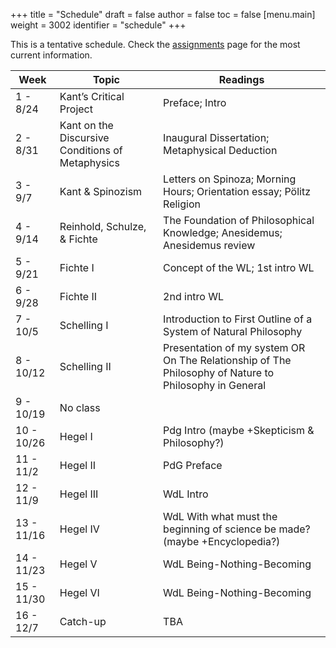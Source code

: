 +++
title = "Schedule"
draft = false
author = false
toc = false
[menu.main]
  weight = 3002
  identifier = "schedule"
+++

This is a tentative schedule. Check the [assignments](http://phil880.colinmclear.net/assignments) page for the most current
information.

| Week       | Topic                                            | Readings                                                                                              |
|------------|--------------------------------------------------|-------------------------------------------------------------------------------------------------------|
| 1 - 8/24   | Kant&rsquo;s Critical Project                    | Preface; Intro                                                                                        |
| 2 - 8/31   | Kant on the Discursive Conditions of Metaphysics | Inaugural Dissertation; Metaphysical Deduction                                                        |
| 3 - 9/7    | Kant & Spinozism                                 | Letters on Spinoza; Morning Hours; Orientation essay; Pölitz Religion                                 |
| 4 - 9/14   | Reinhold, Schulze, & Fichte                      | The Foundation of Philosophical Knowledge; Anesidemus; Anesidemus review                              |
| 5 - 9/21   | Fichte I                                         | Concept of the WL; 1st intro WL                                                                       |
| 6 - 9/28   | Fichte II                                        | 2nd intro WL                                                                                          |
| 7 - 10/5   | Schelling I                                      | Introduction to First Outline of a System of Natural Philosophy                                       |
| 8 - 10/12  | Schelling II                                     | Presentation of my system OR On The Relationship of The Philosophy of Nature to Philosophy in General |
| 9 - 10/19  | No class                                         |                                                                                                       |
| 10 - 10/26 | Hegel I                                          | Pdg Intro (maybe +Skepticism & Philosophy?)                                                           |
| 11 - 11/2  | Hegel II                                         | PdG Preface                                                                                           |
| 12 - 11/9  | Hegel III                                        | WdL Intro                                                                                             |
| 13 - 11/16 | Hegel IV                                         | WdL With what must the beginning of science be made? (maybe +Encyclopedia?)                           |
| 14 - 11/23 | Hegel V                                          | WdL Being-Nothing-Becoming                                                                            |
| 15 - 11/30 | Hegel VI                                         | WdL Being-Nothing-Becoming                                                                            |
| 16 - 12/7  | Catch-up                                         | TBA                                                                                                   |
